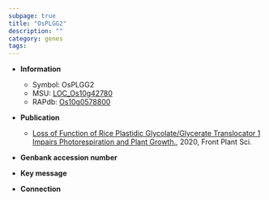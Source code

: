 ```yaml
---
subpage: true
title: "OsPLGG2"
description: ""
category: genes
tags: 
---
```


* **Information**  
    + Symbol: OsPLGG2  
    + MSU: [LOC_Os10g42780](http://rice.plantbiology.msu.edu/cgi-bin/ORF_infopage.cgi?orf=LOC_Os10g42780)  
    + RAPdb: [Os10g0578800](http://rapdb.dna.affrc.go.jp/viewer/gbrowse_details/irgsp1?name=Os10g0578800)  

* **Publication**  
    + [Loss of Function of Rice Plastidic Glycolate/Glycerate Translocator 1 Impairs Photorespiration and Plant Growth.](http://www.ncbi.nlm.nih.gov/pubmed?term=Loss+of+Function+of+Rice+Plastidic+Glycolate/Glycerate+Translocator+1+Impairs+Photorespiration+and+Plant+Growth.%5BTitle%5D), 2020, Front Plant Sci.

* **Genbank accession number**  

* **Key message**  

* **Connection**  



